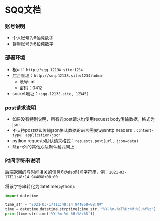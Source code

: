 # SQQ文档

### 账号说明

- 个人账号为5位纯数字
- 群聊账号为6位纯数字

### 部署环境

- 根url：`http://sqq.12138.site:1234`
- 后台管理：`http://sqq.12138.site:1234/admin`
  - 账号: ml   
  - 密码：0412
- socket地址：`(sqq.12138.site, 12345)`

### post请求说明

- 如果没有特别说明，所有的post请求均使用request body传输数据，格式为json
- 不支持post默认传输json格式数据的语言需要设置http headers：`content-type: application/json`
- python requests默认请求格式：`requests.post(url, json=data)`
- 除get外的其他方法默认格式同上

### 时间字符串说明

后端返回的与时间相关的信息均为iso时间字符串，例：`2021-03-17T11:48:14.944868+08:00`

将该字符串转化为datetime(python):

```python
import datetime

time_str = "2021-03-17T11:48:14.944868+08:00"
time = datetime.datetime.strptime(time_str, "%Y-%m-%dT%H:%M:%S.%f%z")
print(time.strftime('%Y-%m-%d %H:%M:%S'))
```

